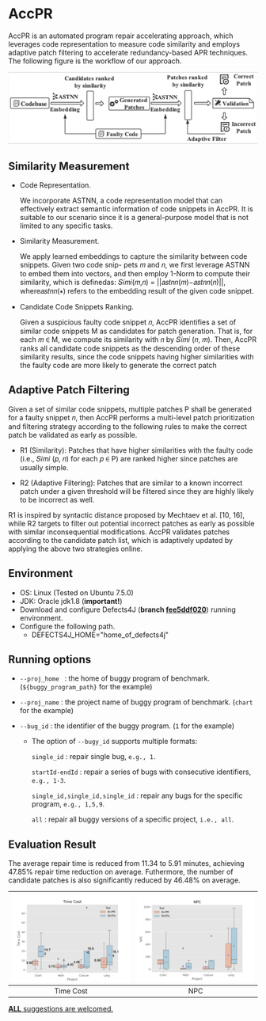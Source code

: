 # AccPR

AccPR is an automated program repair accelerating approach, which leverages code representation to measure code similarity and employs adaptive patch filtering to accelerate redundancy-based APR techniques. The following figure is the workflow of our approach.

![The workflow of this technique.\label{workflow}](./doc/figure/overview.png)

## Similarity Measurement

- Code Representation. 

  We incorporate ASTNN, a code representation model that can effectively extract semantic information of code snippets in AccPR. It is suitable to our scenario since it is a general-purpose model that is not limited to any specific tasks.

- Similarity Measurement. 

  We apply learned embeddings to capture the similarity between code snippets. Given two code snip- pets 𝑚 and 𝑛, we first leverage ASTNN to embed them into vectors, and then employ 1-Norm to compute their similarity, which is definedas: 𝑆𝑖𝑚𝑖(𝑚,𝑛) = ||𝑎𝑠𝑡𝑛𝑛(𝑚)−𝑎𝑠𝑡𝑛𝑛(𝑛)||, where𝑎𝑠𝑡𝑛𝑛(∗) refers to the embedding result of the given code snippet.

- Candidate Code Snippets Ranking. 

  Given a suspicious faulty code snippet 𝑛, AccPR identifies a set of similar code snippets M as candidates for patch generation. That is, for each 𝑚 ∈ M, we compute its similarity with 𝑛 by 𝑆𝑖𝑚𝑖 (𝑛, 𝑚). Then, AccPR ranks all candidate code snippets as the descending order of these similarity results, since the code snippets having higher similarities with the faulty code are more likely to generate the correct patch

## Adaptive Patch Filtering

Given a set of similar code snippets, multiple patches P shall be generated for a faulty snippet 𝑛, then AccPR performs a multi-level patch prioritization and filtering strategy according to the following rules to make the correct patch be validated as early as possible.

- R1 (Similarity): Patches that have higher similarities with the faulty code (i.e., 𝑆𝑖𝑚𝑖 (𝑝, 𝑛) for each 𝑝 ∈ P) are ranked higher since patches are usually simple.

- R2 (Adaptive Filtering): Patches that are similar to a known incorrect patch under a given threshold will be filtered since they are highly likely to be incorrect as well.

R1 is inspired by syntactic distance proposed by Mechtaev et al. [10, 16], while R2 targets to filter out potential incorrect patches as early as possible with similar inconsequential modifications. AccPR validates patches according to the candidate patch list, which is adaptively updated by applying the above two strategies online.

## Environment

* OS: Linux (Tested on Ubuntu 7.5.0)
* JDK: Oracle jdk1.8 (**important!**)
* Download and configure Defects4J (**branch  [fee5ddf020](https://github.com/rjust/defects4j/tree/fee5ddf020d0ce9c793655b74f0ab068153c03ef)**) running environment.
* Configure the following path.
  * DEFECTS4J_HOME="home_of_defects4j"

## Running options

* `--proj_home ` : the home of buggy program of benchmark. (`${buggy_program_path}` for the example)

* `--proj_name` : the project name of buggy program of benchmark. (`chart` for the example)

* `--bug_id` : the identifier of the buggy program. (`1` for the example)

  * The option of `--bugy_id` supports multiple formats:

    `single_id` : repair single bug, `e.g., 1`.

    `startId-endId` : repair a series of bugs with consecutive identifiers, `e.g., 1-3`.

    `single_id,single_id,single_id` : repair any bugs for the specific program, `e.g., 1,5,9`.

    `all` : repair all buggy versions of a specific project, `i.e., all`.

## Evaluation Result

The average repair time is reduced from 11.34 to 5.91 minutes, achieving 47.85% repair time reduction on average. Futhermore, the number of candidate patches is also significantly reduced by 46.48% on average. 

| ![The comparison with existing approaches.\label{compare}](./doc/figure/Time.png) | ![Intersection among different approaches.\label{venn}](./doc/figure/NPC.png) |
| :----------------------------------------------------------: | :----------------------------------------------------------: |
|                          Time Cost                           |                             NPC                              |



<u>__ALL__ suggestions are welcomed.</u>

